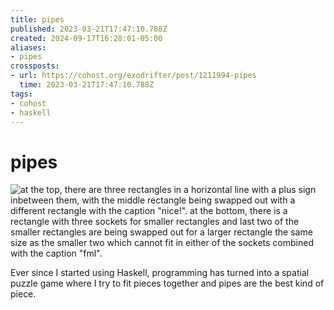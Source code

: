 ```yaml
---
title: pipes
published: 2023-03-21T17:47:10.788Z
created: 2024-09-17T16:28:01-05:00
aliases:
- pipes
crossposts:
- url: https://cohost.org/exodrifter/post/1211994-pipes
  time: 2023-03-21T17:47:10.788Z
tags:
- cohost
- haskell
---
```


# pipes

![at the top, there are three rectangles in a horizontal line with a plus sign inbetween them, with the middle rectangle being swapped out with a different rectangle with the caption "nice!". at the bottom, there is a rectangle with three sockets for smaller rectangles and last two of the smaller rectangles are being swapped out for a larger rectangle the same size as the smaller two which cannot fit in either of the sockets combined with the caption "fml".](20230321174710-fml.png)

Ever since I started using Haskell, programming has turned into a spatial puzzle game where I try to fit pieces together and pipes are the best kind of piece.
